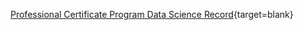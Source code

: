 [Professional Certificate Program Data Science Record](https://credentials.edx.org/records/programs/shared/3866a68d7c5941b0bd810301bdad348e/){target=blank}
